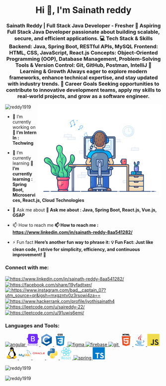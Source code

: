 <h1 align="center">Hi 👋, I'm Sainath reddy</h1>
<h3 align="center">Sainath Reddy | Full Stack Java Developer - Fresher 🚀 Aspiring Full Stack Java Developer passionate about building scalable, secure, and efficient applications. 💻 Tech Stack & Skills Backend: Java, Spring Boot, RESTful APIs, MySQL Frontend: HTML, CSS, JavaScript, React.js Concepts: Object-Oriented Programming (OOP), Database Management, Problem-Solving Tools & Version Control: Git, GitHub, Postman, IntelliJ 🌱 Learning & Growth Always eager to explore modern frameworks, enhance technical expertise, and stay updated with industry trends. 🎯 Career Goals Seeking opportunities to contribute to innovative development teams, apply my skills to real-world projects, and grow as a software engineer.</h3>

<img align="right" alt="Coding" width="400" src="https://raw.githubusercontent.com/jsuarezruiz/jsuarezruiz/master/images/coding.gif">
<p align="left"> <img src="https://komarev.com/ghpvc/?username=reddy1919&label=Profile%20views&color=0e75b6&style=flat" alt="reddy1919" /> </p>

- 🔭 I’m currently working on **🔭 I’m Intern In : Techwing**

- 🌱 I’m currently learning **🌱 I’m currently learning : Spring Boot, Microservices, React.js, Cloud Technologies**

- 💬 Ask me about **💬 Ask me about : Java, Spring Boot, React.js, Vue.js, GSAP**

- 📫 How to reach me **📫 How to reach me : https://www.linkedin.com/in/sainath-reddy-8aa541282/**

- ⚡ Fun fact **Here’s another fun way to phrase it: **💡 Fun Fact:** Just like clean code, I strive for simplicity, efficiency, and continuous improvement! 🚀**

<h3 align="left">Connect with me:</h3>
<p align="left">
<a href="https://linkedin.com/in/https://www.linkedin.com/in/sainath-reddy-8aa541282/" target="blank"><img align="center" src="https://raw.githubusercontent.com/rahuldkjain/github-profile-readme-generator/master/src/images/icons/Social/linked-in-alt.svg" alt="https://www.linkedin.com/in/sainath-reddy-8aa541282/" height="30" width="40" /></a>
<a href="https://fb.com/https://facebook.com/share/19yfadtxer/" target="blank"><img align="center" src="https://raw.githubusercontent.com/rahuldkjain/github-profile-readme-generator/master/src/images/icons/Social/facebook.svg" alt="https://facebook.com/share/19yfadtxer/" height="30" width="40" /></a>
<a href="https://instagram.com/:https://www.instagram.com/bad__captain_07?utm_source=qr&igsh=mxgzntv0z3rsowi4za==" target="blank"><img align="center" src="https://raw.githubusercontent.com/rahuldkjain/github-profile-readme-generator/master/src/images/icons/Social/instagram.svg" alt=":https://www.instagram.com/bad__captain_07?utm_source=qr&igsh=mxgzntv0z3rsowi4za==" height="30" width="40" /></a>
<a href="https://www.hackerrank.com/https://www.hackerrank.com/profile/jyothisainath4" target="blank"><img align="center" src="https://raw.githubusercontent.com/rahuldkjain/github-profile-readme-generator/master/src/images/icons/Social/hackerrank.svg" alt="https://www.hackerrank.com/profile/jyothisainath4" height="30" width="40" /></a>
<a href="https://www.leetcode.com/https://leetcode.com/u/saireddy-22/" target="blank"><img align="center" src="https://raw.githubusercontent.com/rahuldkjain/github-profile-readme-generator/master/src/images/icons/Social/leet-code.svg" alt="https://leetcode.com/u/saireddy-22/" height="30" width="40" /></a>
<a href="https://www.hackerearth.com/https://leetcode.com/u/91uwis6emj/" target="blank"><img align="center" src="https://raw.githubusercontent.com/rahuldkjain/github-profile-readme-generator/master/src/images/icons/Social/hackerearth.svg" alt="https://leetcode.com/u/91uwis6emj/" height="30" width="40" /></a>
</p>

<h3 align="left">Languages and Tools:</h3>
<p align="left"> <a href="https://angular.io" target="_blank" rel="noreferrer"> <img src="https://angular.io/assets/images/logos/angular/angular.svg" alt="angular" width="40" height="40"/> </a> <a href="https://getbootstrap.com" target="_blank" rel="noreferrer"> <img src="https://raw.githubusercontent.com/devicons/devicon/master/icons/bootstrap/bootstrap-plain-wordmark.svg" alt="bootstrap" width="40" height="40"/> </a> <a href="https://www.cprogramming.com/" target="_blank" rel="noreferrer"> <img src="https://raw.githubusercontent.com/devicons/devicon/master/icons/c/c-original.svg" alt="c" width="40" height="40"/> </a> <a href="https://www.w3schools.com/css/" target="_blank" rel="noreferrer"> <img src="https://raw.githubusercontent.com/devicons/devicon/master/icons/css3/css3-original-wordmark.svg" alt="css3" width="40" height="40"/> </a> <a href="https://www.figma.com/" target="_blank" rel="noreferrer"> <img src="https://www.vectorlogo.zone/logos/figma/figma-icon.svg" alt="figma" width="40" height="40"/> </a> <a href="https://firebase.google.com/" target="_blank" rel="noreferrer"> <img src="https://www.vectorlogo.zone/logos/firebase/firebase-icon.svg" alt="firebase" width="40" height="40"/> </a> <a href="https://git-scm.com/" target="_blank" rel="noreferrer"> <img src="https://www.vectorlogo.zone/logos/git-scm/git-scm-icon.svg" alt="git" width="40" height="40"/> </a> <a href="https://www.w3.org/html/" target="_blank" rel="noreferrer"> <img src="https://raw.githubusercontent.com/devicons/devicon/master/icons/html5/html5-original-wordmark.svg" alt="html5" width="40" height="40"/> </a> <a href="https://www.java.com" target="_blank" rel="noreferrer"> <img src="https://raw.githubusercontent.com/devicons/devicon/master/icons/java/java-original.svg" alt="java" width="40" height="40"/> </a> <a href="https://developer.mozilla.org/en-US/docs/Web/JavaScript" target="_blank" rel="noreferrer"> <img src="https://raw.githubusercontent.com/devicons/devicon/master/icons/javascript/javascript-original.svg" alt="javascript" width="40" height="40"/> </a> <a href="https://www.linux.org/" target="_blank" rel="noreferrer"> <img src="https://raw.githubusercontent.com/devicons/devicon/master/icons/linux/linux-original.svg" alt="linux" width="40" height="40"/> </a> <a href="https://www.mysql.com/" target="_blank" rel="noreferrer"> <img src="https://raw.githubusercontent.com/devicons/devicon/master/icons/mysql/mysql-original-wordmark.svg" alt="mysql" width="40" height="40"/> </a> <a href="https://www.oracle.com/" target="_blank" rel="noreferrer"> <img src="https://raw.githubusercontent.com/devicons/devicon/master/icons/oracle/oracle-original.svg" alt="oracle" width="40" height="40"/> </a> <a href="https://www.python.org" target="_blank" rel="noreferrer"> <img src="https://raw.githubusercontent.com/devicons/devicon/master/icons/python/python-original.svg" alt="python" width="40" height="40"/> </a> <a href="https://reactjs.org/" target="_blank" rel="noreferrer"> <img src="https://raw.githubusercontent.com/devicons/devicon/master/icons/react/react-original-wordmark.svg" alt="react" width="40" height="40"/> </a> <a href="https://spring.io/" target="_blank" rel="noreferrer"> <img src="https://www.vectorlogo.zone/logos/springio/springio-icon.svg" alt="spring" width="40" height="40"/> </a> <a href="https://www.typescriptlang.org/" target="_blank" rel="noreferrer"> <img src="https://raw.githubusercontent.com/devicons/devicon/master/icons/typescript/typescript-original.svg" alt="typescript" width="40" height="40"/> </a> </p>

<p><img align="center" src="https://github-readme-stats.vercel.app/api/top-langs?username=reddy1919&show_icons=true&locale=en&layout=compact" alt="reddy1919" /></p>

<p><img align="center" src="https://github-readme-streak-stats.herokuapp.com/?user=reddy1919&" alt="reddy1919" /></p>
